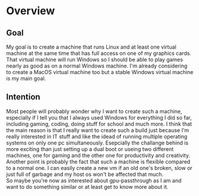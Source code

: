 # Overview
## Goal
My goal is to create a machine that runs Linux and at least one virtual machine at the same time that has full access on one of my graphics cards. That virtual machine will run Windows so I should be able to play games nearly as good as on a normal Windows machine. I'm already considering to create a MacOS virtual machine too but a stable Windows virtual machine is my main goal. 

## Intention
Most people will probably wonder why I want to create such a machine, especially if I tell you that I always used Windows for everything I did so far, including gaming, coding, doing stuff for school and much more. I think that the main reason is that I really want to create such a build just because I'm really interested in IT stuff and like the idead of running multiple operating systems on only one pc simultaneously. Esepcially the challange behind is more exciting than just setting up a dual boot or useing two different machines, one for gaming and the other one for productivity and creativity. Another point is probably the fact that such a machine is flexible compared to a normal one. I can easily create a new vm if an old one's broken, slow or just full of garbage and my host os won't be affected that much.  
So maybe you're now as interested about gpu-passthrough as I am and want to do something similar or at least get to know more about it.